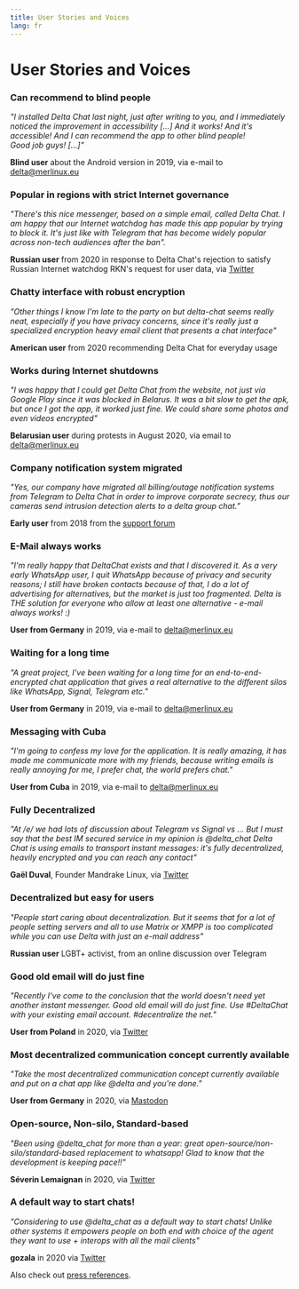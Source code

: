 ```yaml
---
title: User Stories and Voices
lang: fr
---
```


# User Stories and Voices


### Can recommend to blind people

_"I installed Delta Chat last night, just after writing to you,
and I immediately noticed the improvement in accessibility [...]
And it works! And it's accessible! And I can recommend the app to other blind people!                                 
Good job guys! [...]"_

**Blind user** about the Android version in 2019, via e-mail to delta@merlinux.eu

### Popular in regions with strict Internet governance

_"There's this nice messenger, based on a simple email, called Delta Chat. I am happy that our Internet watchdog has made this app popular by trying to block it. It's just like with Telegram that has become widely popular across non-tech audiences after the ban"._ 

**Russian user** from 2020 in response to Delta Chat's rejection to satisfy Russian Internet watchdog RKN's request for user data, via [Twitter](https://twitter.com/Alex0s/status/1256841124427313153)

### Chatty interface with robust encryption

_"Other things I know I'm late to the party on but delta-chat seems really neat, especially if you have privacy concerns, since it's really just a specialized encryption heavy email client that presents a chat interface"_

**American user** from 2020 recommending Delta Chat for everyday usage

### Works during Internet shutdowns

_"I was happy that I could get Delta Chat from the website, not just via Google Play since it was blocked in Belarus. It was a bit slow to get the apk, but once I got the app, it worked just fine. We could share some photos and even videos encrypted"_ 

**Belarusian user** during protests in August 2020, via email to delta@merlinux.eu

### Company notification system migrated

_"Yes, our company have migrated
all billing/outage notification systems
from Telegram to Delta Chat
in order to improve corporate secrecy,
thus our cameras send intrusion detection alerts
to a delta group chat."_

**Early user** from 2018 from the [support forum](https://support.delta.chat/t/clear-chat-function/163/6)


### E-Mail always works

_"I'm really happy that DeltaChat exists and that I discovered it.
As a very early WhatsApp user, I quit WhatsApp because of privacy and security reasons;
I still have broken contacts because of that,
I do a lot of advertising for alternatives, but the market is just too fragmented.
Delta is THE solution for everyone who allow at least one
alternative - e-mail always works! :)_

**User from Germany** in 2019, via e-mail to delta@merlinux.eu


### Waiting for a long time

_"A great project, I've been waiting for a long time
for an end-to-end-encrypted chat application that gives a real alternative to the
different silos like WhatsApp, Signal, Telegram etc."_

**User from Germany** in 2019, via e-mail to delta@merlinux.eu


### Messaging with Cuba

_"I'm going to confess my love for the application.
It is really amazing, it has made me communicate more with my friends,
because writing emails is really annoying for me, I prefer chat, the world prefers chat."_

**User from Cuba** in 2019, via e-mail to delta@merlinux.eu


### Fully Decentralized

_"At /e/ we had lots of discussion about Telegram vs Signal vs ... 
But I must say that the best IM secured service in my opinion is @delta_chat
Delta Chat is using emails to transport instant messages: 
it's fully decentralized, heavily encrypted and you can reach any contact"_

**Gaël Duval**, Founder Mandrake Linux, via [Twitter](https://twitter.com/gael_duval/status/1122906779002777600)

### Decentralized but easy for users

_"People start caring about decentralization. But it seems that for a lot of people setting servers and all to use Matrix or XMPP is too complicated while you can use Delta with just an e-mail address"_

**Russian user** LGBT+ activist, from an online discussion over Telegram

### Good old email will do just fine

_"Recently I've come to the conclusion 
that the world doesn't need yet another instant messenger.
Good old email will do just fine.
Use #DeltaChat with your existing email account. #decentralize the net."_

**User from Poland** in 2020, via [Twitter](https://twitter.com/MichalNarecki/status/1280820973902745600)


### Most decentralized communication concept currently available

_"Take the most decentralized communication concept currently available
and put on a chat app like @delta and you're done."_

**User from Germany** in 2020, via [Mastodon](https://mastodon.bayern/@binaryflo85/103273050438673883)


### Open-source, Non-silo, Standard-based

_"Been using  @delta_chat for more than a year:
great open-source/non-silo/standard-based replacement to whatsapp!
Glad to know that the development is keeping pace!!"_

**Séverin Lemaignan** in 2020, via [Twitter](https://twitter.com/skadge/status/1276515066393878529)


### A default way to start chats!

_"Considering to use  @delta_chat as a default way to start chats!
Unlike other systems it empowers people on both end with choice of the agent they want to use +
interops with all the mail clients"_

**gozala** in 2020 via [Twitter](https://twitter.com/gozala/status/1281346020664729600)


Also check out [press references](references).
